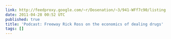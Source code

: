 ```yaml
---
link: http://feedproxy.google.com/~r/Dosenation/~3/941-WFf7c90/listing.php
date: 2011-04-28 00:52 UTC
published: true
title: 'Podcast: Freeway Rick Ross on the economics of dealing drugs'
tags: []
---
```



